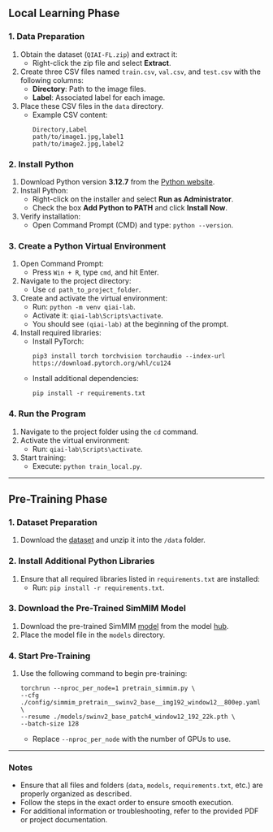 ## Local Learning Phase

### 1. Data Preparation
1. Obtain the dataset (`QIAI-FL.zip`) and extract it:
   - Right-click the zip file and select **Extract**.
2. Create three CSV files named `train.csv`, `val.csv`, and `test.csv` with the following columns:
   - **Directory**: Path to the image files.
   - **Label**: Associated label for each image.
3. Place these CSV files in the `data` directory.
   - Example CSV content:
     ```
     Directory,Label
     path/to/image1.jpg,label1
     path/to/image2.jpg,label2
     ```

### 2. Install Python
1. Download Python version **3.12.7** from the [Python website](https://www.python.org/downloads/release/python-3127/).
2. Install Python:
   - Right-click on the installer and select **Run as Administrator**.
   - Check the box **Add Python to PATH** and click **Install Now**.
3. Verify installation:
   - Open Command Prompt (CMD) and type: `python --version`.

### 3. Create a Python Virtual Environment
1. Open Command Prompt:
   - Press `Win + R`, type `cmd`, and hit Enter.
2. Navigate to the project directory:
   - Use `cd path_to_project_folder`.
3. Create and activate the virtual environment:
   - Run: `python -m venv qiai-lab`.
   - Activate it: `qiai-lab\Scripts\activate`.
   - You should see `(qiai-lab)` at the beginning of the prompt.
4. Install required libraries:
   - Install PyTorch: 
     ```
     pip3 install torch torchvision torchaudio --index-url https://download.pytorch.org/whl/cu124
     ```
   - Install additional dependencies:
     ```
     pip install -r requirements.txt
     ```

### 4. Run the Program
1. Navigate to the project folder using the `cd` command.
2. Activate the virtual environment:
   - Run: `qiai-lab\Scripts\activate`.
3. Start training:
   - Execute: `python train_local.py`.

---

## Pre-Training Phase

### 1. Dataset Preparation
1. Download the [dataset](<https://www.kaggle.com/code/jitshil143/age-gender-dataset/input>) and unzip it into the `/data` folder.

### 2. Install Additional Python Libraries
1. Ensure that all required libraries listed in `requirements.txt` are installed:
   - Run: `pip install -r requirements.txt`.

### 3. Download the Pre-Trained SimMIM Model
1. Download the pre-trained SimMIM [model](<https://huggingface.co/zdaxie/SimMIM/resolve/main/simmim_swinv2_pretrain_models/swinv2_large_1k_500k.pth?download=true>) from the model [hub](<https://github.com/microsoft/Swin-Transformer/blob/main/MODELHUB.md#simmim-pretrained-swin-v2-models>).
2. Place the model file in the `models` directory.

### 4. Start Pre-Training
1. Use the following command to begin pre-training:
   ```
   torchrun --nproc_per_node=1 pretrain_simmim.py \
   --cfg ./config/simmim_pretrain__swinv2_base__img192_window12__800ep.yaml \
   --resume ./models/swinv2_base_patch4_window12_192_22k.pth \
   --batch-size 128
   ```
   - Replace `--nproc_per_node` with the number of GPUs to use.

---

### Notes
- Ensure that all files and folders (`data`, `models`, `requirements.txt`, etc.) are properly organized as described.
- Follow the steps in the exact order to ensure smooth execution.
- For additional information or troubleshooting, refer to the provided PDF or project documentation.
